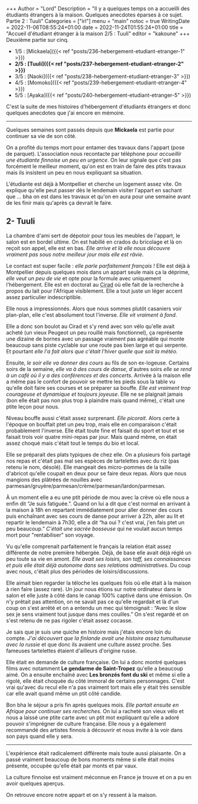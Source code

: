 +++
Author = "Lord"
Description = "Il y a quelques temps on a accueilli des étudiants étrangers à la maison. Quelques anecdotes éparses à ce sujet. Partie 2 : Tuuli"
Categories = ["irl"]
menu = "main"
notoc = true
WritingDate = 2022-11-06T08:55:24+01:00
date = 2022-11-24T01:55:24+01:00
title = "Accueil d'étudiant étranger à la maison 2/5 : Tuuli"
editor = "kakoune"
+++
Deuxième partie sur cinq.

  - 1/5 : [Mickaela]({{< ref "posts/236-hebergement-etudiant-etranger-1" >}})
  - **2/5 : [Tuuli]({{< ref "posts/237-hebergement-etudiant-etranger-2" >}})**
  - 3/5 : [Naoki]({{< ref "posts/238-hebergement-etudiant-etranger-3" >}})
  - 4/5 : [Momoko]({{< ref "posts/239-hebergement-etudiant-etranger-4" >}})
  - 5/5 : [Ayaka]({{< ref "posts/240-hebergement-etudiant-etranger-5" >}})

C'est la suite de mes histoires d'hébergement d'étudiants étrangers et donc quelques anecdotes que j'ai encore en mémoire.

--------------

Quelques semaines sont passés depuis que **Mickaela** est partie pour continuer sa vie de son côté.

On a profité du temps mort pour entamer des travaux dans l'appart (pose de parquet).
L'association nous recontacte par téléphone pour *accueillir une étudiante finnoise un peu en urgence*.
On leur signale que c'est pas forcément le meilleur moment, qu'on est en train de faire des ptits travaux mais ils insistent un peu en nous expliquant sa situation.

L'étudiante est déjà à Montpellier et cherche un logement assez vite.
On explique qu'elle peut passer dès le lendemain visiter l'appart en sachant que … bha on est dans les travaux et qu'on en aura pour une semaine avant de les finir mais qu'après ça devrait le faire.

## 2- Tuuli
La chambre d'ami sert de dépotoir pour tous les meubles de l'appart, le salon est en bordel ultime.
On est habillé en crados du bricolage et là on reçoit son appel, elle est en bas.
*Elle arrive et là elle nous découvre vraiment pas sous notre meilleur jour mais elle est râvie*.

Le contact est super facile : *elle parle parfaitement français !*
Elle est déjà à Montpellier depuis quelques mois dans un appart seule mais ça la déprime, *elle veut un peu de vie* et opte pour la formule avec uniquement l'hébergement.
Elle est en doctorat au <abbr title="Centre de Coopération Internationale en Recherche Agronomique pour le Développement">Cirad</abbr> où elle fait de la recherche à propos du lait pour l'Afrique visiblement.
Elle a tout juste un léger accent assez particulier indescriptible.

Elle nous a impressionnés.
Alors que nous sommes plutôt casaniers voir plan-plan, elle c'est absolument tout l'inverse.
*Elle vit vraiment à fond*.

Elle a donc son boulot au Cirad et s'y rend avec son vélo qu'elle avait acheté (un vieux Peugeot un peu rouillé mais fonctionnel), ça représente une dizaine de bornes avec un passage vraiment pas agréable qui monte beaucoup sans piste cyclable sur une route pas bien large et qui serpente.
Et pourtant *elle l'a fait alors que c'était l'hiver quelle que soit la météo*.

Ensuite, *le soir elle va donner des cours* au fils de son ex-logeuse.
Certains soirs de la semaine, *elle va à des cours de danse*, d'autres soirs *elle se rend à un café où il y a des conférences et des concerts*.
Arrivée à la maison elle a même pas le confort de pouvoir se mettre les pieds sous la table vu qu'elle doit faire ses courses et se préparer sa bouffe.
*Elle est vraiment trop courageuse et dynamique et toujours joyeuse*.
Elle ne se plaignait jamais (bon elle était pas non plus trop à plaindre mais quand même), c'était une ptite leçon pour nous.

Niveau bouffe aussi c'était assez surprenant.
*Elle picorait*.
Alors certe à l'époque on bouffait ptet un peu trop, mais elle en comparaison c'était probablement l'inverse.
Elle était toute fine et faisait du sport et tout et se faisait trois voir quatre mini-repas par jour.
Mais quand même, on était assez choqué mais c'était tout le temps du bio et local.

Elle se préparait des plats typiques de chez elle.
On a plusieurs fois partagé nos repas et c'était pas mal ses espèces de tartelettes avec du riz (pas retenu le nom, désolé).
Elle mangeait des micro-pommes de la taille d'abricot qu'elle coupait en deux pour se faire deux repas.
Alors que nous mangions des plâtrées de nouilles avec parmesan/gruyère/parmesan/crème/parmesan/lardon/parmesan.

À un moment elle a eu une ptit période de mou avec la crève où elle nous a enfin dit “Je suis fatiguée.”.
Quand on lui a dit que c'est normal en arrivant à la maison à 18h en repartant immédiatement pour aller donner des cours puis enchaînant avec ses cours de danse pour arriver à 22h, aller au lit et repartir le lendemain à 7h30, elle a dit “ha oui ? c'est vrai, j'en fais ptet un peu beaucoup.”
*C'était une sacrée bosseuse* qui ne voulait aucun temps mort pour "rentabiliser" son voyage.

Vu qu'elle comprenait parfaitement le français la relation était assez différente de notre première hébergée.
Déjà, de base elle avait déjà réglé un peu toute sa vie en amont.
*Elle avait ses loisirs, son taff, ses connaissances et puis elle était déjà autonome dans ses relations administratives*.
Du coup avec nous, c'était plus des périodes de loisirs/discussions.

Elle aimait bien regarder la téloche les quelques fois où elle était à la maison à rien faire (assez rare).
Un jour nous étions sur notre ordinateur dans le salon et elle juste à côté dans le canap 100% captivé dans une émission.
On n'y prêtait pas attention, on ne savait pas ce qu'elle regardait et là d'un coup on s'est arrêté et on a entendu un mec qui témoignait : “Avec le slow sex je sens vraiment tout jusque dans mes couilles.”
On s'est regardé et on s'est retenu de ne pas rigoler c'était assez cocasse.

Je sais que je suis une quiche en histoire mais j'étais encore loin du compte.
*J'ai découvert que la finlande avait une histoire assez tumultueuse avec la russie* et que donc ils avaient une culture assez proche.
Ses fameuses tartelettes étaient d'ailleurs d'origine russe.

Elle était en demande de culture française.
On lui a donc montré quelques films avec notamment **Le gendarme de Saint-Tropez** qu'elle a beaucoup aimé.
On a ensuite enchaîné avec **Les bronzés font du ski** et même si elle a rigolé, elle était choquée du côté immoral de certains personnages.
C'est vrai qu'avec du recul elle n'a pas vraiment tort mais elle y était très sensible car elle avait quand même un ptit côté candide.

Bon bha le séjour a pris fin après quelques mois.
*Elle partait ensuite en Afrique pour continuer ses recherches*.
On lui a racheté son vieux vélo et nous a laissé une ptite carte avec un ptit mot expliquant qu'elle a adoré pouvoir s'imprégner de culture française.
Elle nous y a également recommandé des artistes finnois à découvrir et nous invite à la voir dans son pays quand elle y sera.

------------

L'expérience était radicalement différente mais toute aussi plaisante.
On a passé vraiment beaucoup de bons moments même si elle était moins présente, occupée qu'elle était par monts et par vaux.

La culture finnoise est vraiment méconnue en France je trouve et on a pu en avoir quelques aperçus.

On retrouve encore notre appart et on s'y ressent à la maison.
